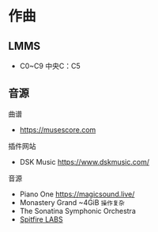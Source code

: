 # 作曲

## LMMS

- C0~C9 中央C：C5

## 音源

曲谱

- <https://musescore.com>

插件网站

- DSK Music <https://www.dskmusic.com/>

音源

- Piano One <https://magicsound.live/>
- Monastery Grand ~4GiB `操作复杂`
- The Sonatina Symphonic Orchestra
- [Spitfire LABS](labs.spitfireaudio.com)
